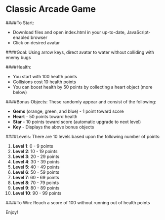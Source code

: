 Classic Arcade Game
===============================

####To Start:
* Download files and open index.html in your up-to-date, JavaScript-enabled browser
* Click on desired avatar

####Goal:
Using arrow keys, direct avatar to water without colliding with enemy bugs

####Health:
* You start with 100 health points
* Collisions cost 10 health points
* You can boost health by 50 points by collecting a heart object (more below)

####Bonus Objects:
These randomly appear and consist of the following:
* **Gems** (orange, green, and blue) - 1 point toward score
* **Heart** - 50 points toward health
* **Star** - 10 points toward score (automatic upgrade to next level)
* **Key** - Displays the above bonus objects

####Levels:
There are 10 levels based upon the following number of points:

1. **Level 1**: 0 - 9 points
2. **Level 2**: 10 - 19 points
3. **Level 3**: 20 - 29 points
4. **Level 4**: 30 - 39 points
5. **Level 5**: 40 - 49 points
6. **Level 6**: 50 - 59 points
7. **Level 7**: 60 - 69 points
8. **Level 8**: 70 - 79 points
9. **Level 9**: 80 - 89 points
10. **Level 10**: 90 - 99 points

####To Win:
Reach a score of 100 without running out of health points

Enjoy!
